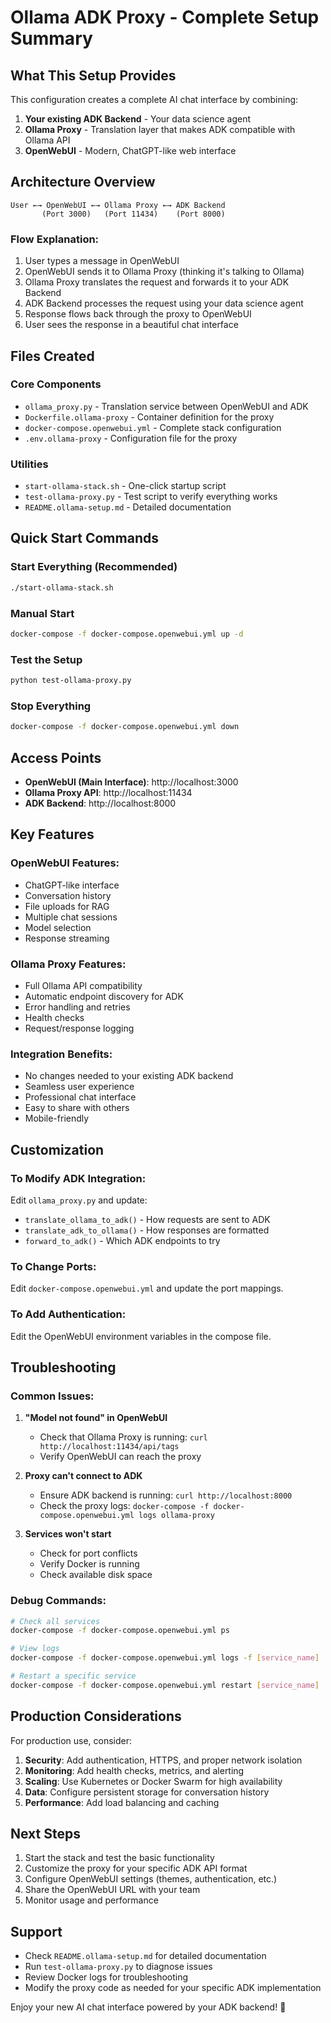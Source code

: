 # Ollama ADK Proxy - Complete Setup Summary

## What This Setup Provides

This configuration creates a complete AI chat interface by combining:

1. **Your existing ADK Backend** - Your data science agent
2. **Ollama Proxy** - Translation layer that makes ADK compatible with Ollama API
3. **OpenWebUI** - Modern, ChatGPT-like web interface

## Architecture Overview

```
User ←→ OpenWebUI ←→ Ollama Proxy ←→ ADK Backend
       (Port 3000)   (Port 11434)    (Port 8000)
```

### Flow Explanation:
1. User types a message in OpenWebUI
2. OpenWebUI sends it to Ollama Proxy (thinking it's talking to Ollama)
3. Ollama Proxy translates the request and forwards it to your ADK Backend
4. ADK Backend processes the request using your data science agent
5. Response flows back through the proxy to OpenWebUI
6. User sees the response in a beautiful chat interface

## Files Created

### Core Components
- `ollama_proxy.py` - Translation service between OpenWebUI and ADK
- `Dockerfile.ollama-proxy` - Container definition for the proxy
- `docker-compose.openwebui.yml` - Complete stack configuration
- `.env.ollama-proxy` - Configuration file for the proxy

### Utilities
- `start-ollama-stack.sh` - One-click startup script
- `test-ollama-proxy.py` - Test script to verify everything works
- `README.ollama-setup.md` - Detailed documentation

## Quick Start Commands

### Start Everything (Recommended)
```bash
./start-ollama-stack.sh
```

### Manual Start
```bash
docker-compose -f docker-compose.openwebui.yml up -d
```

### Test the Setup
```bash
python test-ollama-proxy.py
```

### Stop Everything
```bash
docker-compose -f docker-compose.openwebui.yml down
```

## Access Points

- **OpenWebUI (Main Interface)**: http://localhost:3000
- **Ollama Proxy API**: http://localhost:11434
- **ADK Backend**: http://localhost:8000

## Key Features

### OpenWebUI Features:
- ChatGPT-like interface
- Conversation history
- File uploads for RAG
- Multiple chat sessions
- Model selection
- Response streaming

### Ollama Proxy Features:
- Full Ollama API compatibility
- Automatic endpoint discovery for ADK
- Error handling and retries
- Health checks
- Request/response logging

### Integration Benefits:
- No changes needed to your existing ADK backend
- Seamless user experience
- Professional chat interface
- Easy to share with others
- Mobile-friendly

## Customization

### To Modify ADK Integration:
Edit `ollama_proxy.py` and update:
- `translate_ollama_to_adk()` - How requests are sent to ADK
- `translate_adk_to_ollama()` - How responses are formatted
- `forward_to_adk()` - Which ADK endpoints to try

### To Change Ports:
Edit `docker-compose.openwebui.yml` and update the port mappings.

### To Add Authentication:
Edit the OpenWebUI environment variables in the compose file.

## Troubleshooting

### Common Issues:

1. **"Model not found" in OpenWebUI**
   - Check that Ollama Proxy is running: `curl http://localhost:11434/api/tags`
   - Verify OpenWebUI can reach the proxy

2. **Proxy can't connect to ADK**
   - Ensure ADK backend is running: `curl http://localhost:8000`
   - Check the proxy logs: `docker-compose -f docker-compose.openwebui.yml logs ollama-proxy`

3. **Services won't start**
   - Check for port conflicts
   - Verify Docker is running
   - Check available disk space

### Debug Commands:
```bash
# Check all services
docker-compose -f docker-compose.openwebui.yml ps

# View logs
docker-compose -f docker-compose.openwebui.yml logs -f [service_name]

# Restart a specific service
docker-compose -f docker-compose.openwebui.yml restart [service_name]
```

## Production Considerations

For production use, consider:

1. **Security**: Add authentication, HTTPS, and proper network isolation
2. **Monitoring**: Add health checks, metrics, and alerting
3. **Scaling**: Use Kubernetes or Docker Swarm for high availability
4. **Data**: Configure persistent storage for conversation history
5. **Performance**: Add load balancing and caching

## Next Steps

1. Start the stack and test the basic functionality
2. Customize the proxy for your specific ADK API format
3. Configure OpenWebUI settings (themes, authentication, etc.)
4. Share the OpenWebUI URL with your team
5. Monitor usage and performance

## Support

- Check `README.ollama-setup.md` for detailed documentation
- Run `test-ollama-proxy.py` to diagnose issues
- Review Docker logs for troubleshooting
- Modify the proxy code as needed for your specific ADK implementation

Enjoy your new AI chat interface powered by your ADK backend! 🚀
